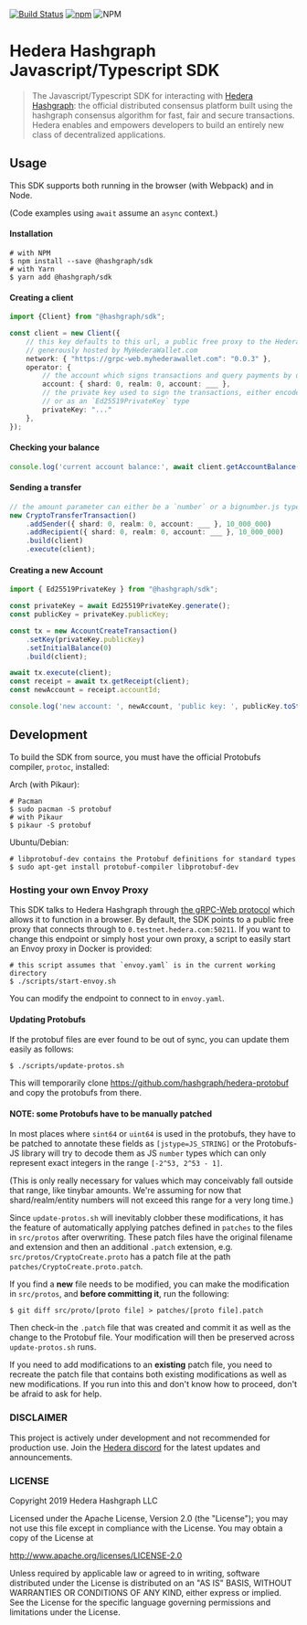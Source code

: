 [![Build Status](https://travis-ci.org/hashgraph/hedera-sdk-js.svg?branch=master)](https://travis-ci.org/hashgraph/hedera-sdk-js)
[![npm](https://img.shields.io/npm/v/@hashgraph/sdk)](https://www.npmjs.com/package/@hashgraph/sdk)
![NPM](https://img.shields.io/npm/l/@hashgraph/sdk)

# Hedera Hashgraph Javascript/Typescript SDK

> The Javascript/Typescript SDK for interacting with [Hedera Hashgraph]: the official distributed consensus
> platform built using the hashgraph consensus algorithm for fast, fair and secure
> transactions. Hedera enables and empowers developers to build an entirely new
> class of decentralized applications.

[Hedera Hashgraph]: https://hedera.com/

## Usage

This SDK supports both running in the browser (with Webpack) and in Node.

(Code examples using `await` assume an `async` context.)

#### Installation
```shell script
# with NPM
$ npm install --save @hashgraph/sdk
# with Yarn
$ yarn add @hashgraph/sdk
```

#### Creating a client
```typescript
import {Client} from "@hashgraph/sdk";

const client = new Client({ 
    // this key defaults to this url, a public free proxy to the Hedera public testnet
    // generously hosted by MyHederaWallet.com
    network: { "https://grpc-web.myhederawallet.com": "0.0.3" },
    operator: {
        // the account which signs transactions and query payments by default
        account: { shard: 0, realm: 0, account: ___ },
        // the private key used to sign the transactions, either encoded as a string
        // or as an `Ed25519PrivateKey` type 
        privateKey: "..."
    },
});
```

#### Checking your balance

```typescript
console.log('current account balance:', await client.getAccountBalance());
```

#### Sending a transfer

```typescript
// the amount parameter can either be a `number` or a bignumber.js type
new CryptoTransferTransaction()
    .addSender({ shard: 0, realm: 0, account: ___ }, 10_000_000)
    .addRecipient({ shard: 0, realm: 0, account: ___ }, 10_000_000)
    .build(client)
    .execute(client);
```

#### Creating a new Account

```typescript
import { Ed25519PrivateKey } from "@hashgraph/sdk";

const privateKey = await Ed25519PrivateKey.generate();
const publicKey = privateKey.publicKey;

const tx = new AccountCreateTransaction()
    .setKey(privateKey.publicKey)
    .setInitialBalance(0)
    .build(client);

await tx.execute(client);
const receipt = await tx.getReceipt(client);
const newAccount = receipt.accountId;

console.log('new account: ', newAccount, 'public key: ', publicKey.toString(), ' private key: ', privateKey.toString());
```

## Development

To build the SDK from source, you must have the official Protobufs compiler, `protoc`, installed:

Arch (with Pikaur):
```shell script
# Pacman
$ sudo pacman -S protobuf
# with Pikaur
$ pikaur -S protobuf
```

Ubuntu/Debian:
```shell script
# libprotobuf-dev contains the Protobuf definitions for standard types
$ sudo apt-get install protobuf-compiler libprotobuf-dev
```

### Hosting your own Envoy Proxy

This SDK talks to Hedera Hashgraph through [the gRPC-Web protocol] which allows it to function
in a browser. By default, the SDK points to a public free proxy that connects through to
`0.testnet.hedera.com:50211`. If you want to change this endpoint or simply host your own proxy,
a script to easily start an Envoy proxy in Docker is provided:

```shell script
# this script assumes that `envoy.yaml` is in the current working directory
$ ./scripts/start-envoy.sh
```

You can modify the endpoint to connect to in `envoy.yaml`.

[the gRPC-Web protocol]: https://github.com/grpc/grpc/blob/master/doc/PROTOCOL-WEB.md

#### Updating Protobufs

If the protobuf files are ever found to be out of sync, you can update them easily as follows:

```shell script
$ ./scripts/update-protos.sh
```

This will temporarily clone https://github.com/hashgraph/hedera-protobuf and copy the protobufs from
there.

#### NOTE: some Protobufs have to be manually patched

In most places where `sint64` or `uint64` is used in the protobufs, they have to be patched
to annotate these fields as `[jstype=JS_STRING]` or the Protobufs-JS library will try to decode
them as JS `number` types which can only represent exact integers in the range `[-2^53, 2^53 - 1]`.

(This is only really necessary for values which may conceivably fall outside that range, like 
tinybar amounts. We're assuming for now that shard/realm/entity numbers will not exceed this range 
for a very long time.)

Since `update-protos.sh` will inevitably clobber these modifications, it has the feature of
automatically applying patches defined in `patches` to the files in `src/protos` after overwriting.
These patch files have the original filename and extension and then an additional `.patch` 
extension, e.g. `src/protos/CryptoCreate.proto` has a patch file at the path 
`patches/CryptoCreate.proto.patch`.

If you find a **new** file needs to be modified, you can make the modification in `src/protos`, and 
**before committing it**, run the following:

```shell script
$ git diff src/proto/[proto file] > patches/[proto file].patch 
```

Then check-in the `.patch` file that was created and commit it as well as the change to the Protobuf
file. Your modification will then be preserved across `update-protos.sh` runs.

If you need to add modifications to an **existing** patch file, you need to recreate the patch file
that contains both existing modifications as well as new modifications. If you run into this and
don't know how to proceed, don't be afraid to ask for help.

### DISCLAIMER

This project is actively under development and not recommended for production use. Join the [Hedera discord](https://hedera.com/discord) for the latest updates and announcements.

### LICENSE

Copyright 2019 Hedera Hashgraph LLC

Licensed under the Apache License, Version 2.0 (the "License");
you may not use this file except in compliance with the License.
You may obtain a copy of the License at

http://www.apache.org/licenses/LICENSE-2.0

Unless required by applicable law or agreed to in writing, software
distributed under the License is distributed on an "AS IS" BASIS,
WITHOUT WARRANTIES OR CONDITIONS OF ANY KIND, either express or implied.
See the License for the specific language governing permissions and
limitations under the License.

